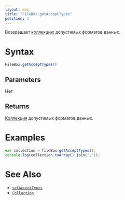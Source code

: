 ```yaml
---
layout: doc
title: "FileBox.getAcceptTypes"
position: 3
---
```


Возвращает [коллекцию](../../../Core/Collection/) допустимых форматов данных.

# Syntax

```js
FileBox.getAcceptTypes()
```

## Parameters

Нет

## Returns

[Коллекция](../../../Core/Collection/) допустимых форматов данных.

# Examples

```js
var collection = fileBox.getAcceptTypes();
console.log(collection.toArray().join(','));
```

# See Also

* [`setAcceptTypes`](../FileBox.setAcceptTypes/)
* [`Collection`](../../../Core/Collection/)

